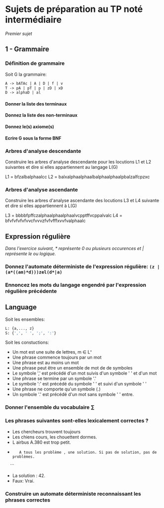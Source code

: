 # Sujets de préparation au TP noté intermédiaire

*Premier sujet*

## 1 - Grammaire

### Définition de grammaire

Soit G la grammaire:

```Ocaml
A -> bATAc | A | D | f | v
T -> pA | pT | p | zD | xD
D -> alphaD | al
```

#### Donner la liste des terminaux

#### Donnez la liste des non-terminaux

#### Donnez le(s) axiome(s)

#### Ecrire G sous la forme BNF

### Arbres d'analyse descendante

Construire les arbres d'analyse descendante pour les locutions L1 et L2 suivantes et dire si elles appartiennent au langage L(G)

L1 = bfzalbalphaalcc
L2 = balxalphaalphaalbalphaalphaalpbalzalfcpzxc

### Arbres d'analyse ascendante

Construire les arbres d'analyse ascendante des locutions L3 et L4 suivante et dire si elles appartiennent à L(G)

L3 = bbbbfpffczalphaalphaalphaalvcpptffvcppalvalc
L4 = bfvfvfvfvfvvcfvvvzfvfvfffxvvfvalphaalc

## Expression régulière

*Dans l'exercice suivant, \* représente 0 ou plusieurs occurences et | représente le ou logique.*

### Donnez l'automate déterministe de l'expression régulière: `(z | (a*((am)*d)))zel(d*|a)`

### Ennoncez les mots du langage engendré par l'expression régulière précédente

## Language
 
Soit les ensembles:
```OCAml
L: {a,..., z}
S: {',', ' ', ';', ':'}
```

Soit les constuctions:

- Un mot est une suite de lettres, m ∈ L⁺
- Une phrase commence toujours par un mot
- Une phrase est au moins un mot
- Une phrase peut être un ensemble de mot de de symboles
- Le symbole ',' est précédé d'un mot suivis d'un symbole ' ' et d'un mot
- Une phrase se termine par un symbole '.'
- Le symbole ':' est précédé du symbole ' ' et suivi d'un symbole ' '
- Une phrase ne comporte qu'un symbole (.)
- Un symbole '.' est précédé d'un mot sans symbole ' ' entre.

### Donner l'ensemble du vocabulaire ∑

### Les phrases suivantes sont-elles lexicalement correctes ?

- Les chercheurs trouvent toujours
- Les chiens cours, les chouettent dormes.
- L airbus A.380  est trop petit.
- ```
     A tous les problème , une solution. Si pas de solution, pas de problèmes.
     ```
- La solution : 42.
- Faux: Vrai.

### Construire un automate déterministe reconnaissant les phrases correctes
